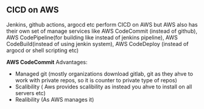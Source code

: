 ## CICD on AWS

Jenkins, github actions, argocd etc perform CICD on AWS but AWS also has their own set of manage services like AWS CodeCommit (instead of github), AWS CodePipeline(for building like instead of jenkins pipeline), AWS CodeBuild(instead of using jenkin system), AWS CodeDeploy (instead of argocd or shell scripting etc)


**AWS CodeCommit**
Advantages:
- Managed git (mostly organizations download gitlab, git as they ahve to work with private repos, so it is counter to private type of repos)
- Scalibility ( Aws provides scalibility as instead you ahve to install on all servers etc)
- Realibility (As AWS manages it)

